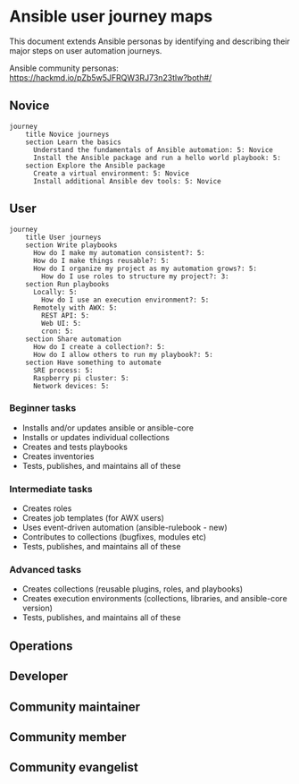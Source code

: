 # Ansible user journey maps

This document extends Ansible personas by identifying and describing their major steps on user automation journeys.

Ansible community personas: https://hackmd.io/pZb5w5JFRQW3RJ73n23tlw?both#/

## Novice

```mermaid
journey
    title Novice journeys
    section Learn the basics
      Understand the fundamentals of Ansible automation: 5: Novice
      Install the Ansible package and run a hello world playbook: 5:
    section Explore the Ansible package
      Create a virtual environment: 5: Novice
      Install additional Ansible dev tools: 5: Novice
```

## User

```mermaid
journey
    title User journeys
    section Write playbooks
      How do I make my automation consistent?: 5:
      How do I make things reusable?: 5:
      How do I organize my project as my automation grows?: 5:
        How do I use roles to structure my project?: 3:
    section Run playbooks
      Locally: 5:
        How do I use an execution environment?: 5:
      Remotely with AWX: 5:
        REST API: 5:
        Web UI: 5:
        cron: 5:
    section Share automation
      How do I create a collection?: 5:
      How do I allow others to run my playbook?: 5:
    section Have something to automate
      SRE process: 5:
      Raspberry pi cluster: 5:
      Network devices: 5:
```

### Beginner tasks

- Installs and/or updates ansible or ansible-core
- Installs or updates individual collections
- Creates and tests playbooks
- Creates inventories
- Tests, publishes, and maintains all of these

### Intermediate tasks

- Creates roles
- Creates job templates (for AWX users)
- Uses event-driven automation (ansible-rulebook - new)
- Contributes to collections (bugfixes, modules etc)
- Tests, publishes, and maintains all of these

### Advanced tasks

- Creates collections (reusable plugins, roles, and playbooks)
- Creates execution environments (collections, libraries, and ansible-core version)
- Tests, publishes, and maintains all of these


## Operations

## Developer

## Community maintainer

## Community member

## Community evangelist